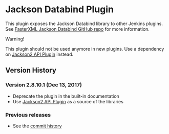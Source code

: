# Jackson Databind Plugin

This plugin exposes the Jackson Databind library to other Jenkins
plugins. See [FasterXML Jackson Databind GitHub
repo](https://github.com/FasterXML/jackson-databind) for more
information.

Warning!

This plugin should not be used anymore in new plugins. Use a dependency
on [Jackson2 API
Plugin](http://localhost:8085/display/JENKINS/Jackson2+API+Plugin) instead.

## Version History

### Version 2.8.10.1 (Dec 13, 2017)

-   Deprecate the plugin in the built-in documentation
-   Use [Jackson2 API
    Plugin](http://localhost:8085/display/JENKINS/Jackson2+API+Plugin)
    as a source of the libraries

### Previous releases

-   See the [commit
    history](https://github.com/jenkinsci/jackson-databind-plugin/commits/master)

